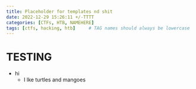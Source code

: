```yaml
---
title: Placeholder for templates nd shit
date: 2022-12-29 15:26:11 +/-TTTT
categories: [CTFs, HTB, NAMEHERE]
tags: [ctfs, hacking, htb]     # TAG names should always be lowercase
---
```

# TESTING

- hi
    - I lke turtles and mangoes